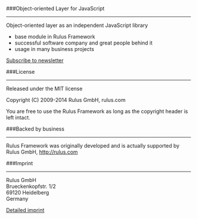 ###Object-oriented Layer for JavaScript
***

Object-oriented layer as an independent JavaScript library

- base module in Rulus Framework
- successful software company and great people behind it
- usage in many business projects

[Subscribe to newsletter](http://rulus.com/#!/newsletter)


###License
***

Released under the MIT license

Copyright (C) 2009-2014 Rulus GmbH, rulus.com

You are free to use the Rulus Framework as long as the copyright header is left intact.

###Backed by business
***

Rulus Framework was originally developed and is actually supported by Rulus GmbH, http://rulus.com

###Imprint
***

Rulus GmbH  
Brueckenkopfstr. 1/2  
69120 Heidelberg  
Germany

[Detailed imprint](http://rulus.com/#!/impressum)
